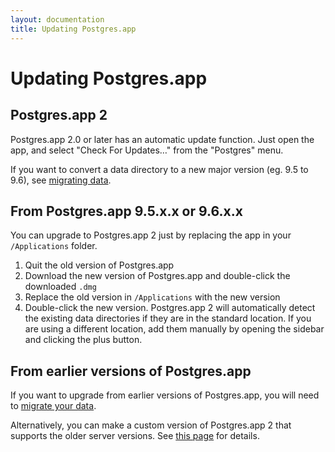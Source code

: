 ```yaml
---
layout: documentation
title: Updating Postgres.app
---
```


Updating Postgres.app
======================


Postgres.app 2
-------------------------
Postgres.app 2.0 or later has an automatic update function.
Just open the app, and select "Check For Updates…" from the "Postgres" menu.

If you want to convert a data directory to a new major version (eg. 9.5 to 9.6), see [migrating data](migrating-data.html).


From Postgres.app 9.5.x.x or 9.6.x.x
------------------------------------
You can upgrade to Postgres.app 2 just by replacing the app in your `/Applications` folder.

1. Quit the old version of Postgres.app
2. Download the new version of Postgres.app and double-click the downloaded `.dmg`
3. Replace the old version in `/Applications` with the new version
4. Double-click the new version.
   Postgres.app 2 will automatically detect the existing data directories if they are in the standard location.
   If you are using a different location, add them manually by opening the sidebar and clicking the plus button.



From earlier versions of Postgres.app
-------------------------------------

If you want to upgrade from earlier versions of Postgres.app, you will need to [migrate your data](migrating-data.html).

Alternatively, you can make a custom version of Postgres.app 2 that supports the older server versions. See [this page](all-versions.html) for details.
